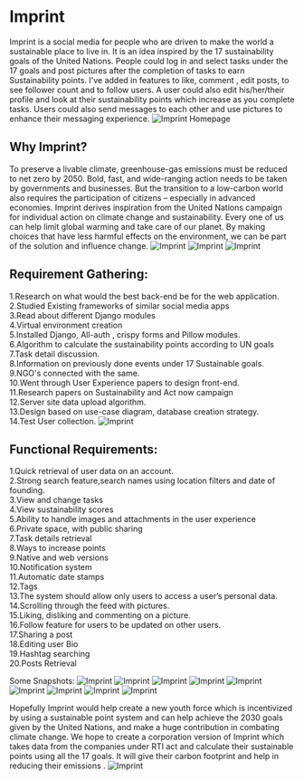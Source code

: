 # Imprint
Imprint is a social media for people who are driven to make the world a sustainable place to live in. It is an idea inspired by the 17 sustainability goals of the United Nations. People could log in and select tasks under the 17 goals and post pictures after the completion of tasks to earn Sustainability points. I've added in features to like, comment , edit posts, to see follower count and to follow users. A user could also edit his/her/their profile and look at their sustainability points which increase as you complete tasks. Users could also send messages to each other and use pictures to enhance their messaging experience.
![Imprint Homepage](https://github.com/unnzzz/Imprint/blob/main/PICTURES/18.png?raw=true)
## Why Imprint? 
To preserve a livable climate, greenhouse-gas emissions must be reduced to net zero by 2050. Bold, fast, and wide-ranging action needs to be taken by governments and businesses. But the transition to a low-carbon world also requires the participation of citizens – especially in advanced economies.
Imprint derives inspiration from the United Nations campaign for individual action on climate change and sustainability.
Every one of us can help limit global warming and take care of our planet. By making choices that have less harmful effects on the environment, we can be part of the solution and influence change.
![Imprint](https://github.com/unnzzz/Imprint/blob/main/PICTURES/7.png?raw=true)
![Imprint](https://github.com/unnzzz/Imprint/blob/main/PICTURES/8.png?raw=true)
![Imprint](https://github.com/unnzzz/Imprint/blob/main/PICTURES/9.png?raw=true)

## Requirement Gathering: 
1.Research on what would the best back-end be for the web application. \
2.Studied Existing frameworks of similar social media apps\
3.Read about different Django modules\
4.Virtual environment creation\
5.Installed Django, All-auth , crispy forms and Pillow modules.\
6.Algorithm to calculate the sustainability points according to UN goals\
7.Task detail discussion.\
8.Information on previously done events under 17 Sustainable goals.\
9.NGO's connected with the same.\
10.Went through User Experience papers to design front-end.\
11.Research papers on Sustainability and Act now campaign\
12.Server site data upload algorithm.\
13.Design based on use-case diagram, database creation strategy.\
14.Test User collection.
![Imprint](https://github.com/unnzzz/Imprint/blob/main/PICTURES/10.png?raw=true)
## Functional Requirements:
1.Quick retrieval of user data on an account.\
2.Strong search feature,search names using location filters and date of founding. \
3.View and change tasks\
4.View sustainability scores\
5.Ability to handle images and attachments in the user experience\
6.Private space, with public sharing\
7.Task details retrieval \
8.Ways to increase points\
9.Native and web versions\
10.Notification system\
11.Automatic date stamps\
12.Tags\
13.The system should allow only users to access a user’s personal data.\
14.Scrolling through the feed with pictures.\
15.Liking, disliking and commenting on a picture.\
16.Follow feature for users to be updated on other users.\
17.Sharing a post\
18.Editing user Bio\
19.Hashtag searching\
20.Posts Retrieval


Some Snapshots:
![Imprint](https://github.com/unnzzz/Imprint/blob/main/PICTURES/15.png?raw=true)
![Imprint](https://github.com/unnzzz/Imprint/blob/main/PICTURES/19.png?raw=true)
![Imprint](https://github.com/unnzzz/Imprint/blob/main/PICTURES/20.png?raw=true)
![Imprint](https://github.com/unnzzz/Imprint/blob/main/PICTURES/21.png?raw=true)
![Imprint](https://github.com/unnzzz/Imprint/blob/main/PICTURES/22.png?raw=true)
![Imprint](https://github.com/unnzzz/Imprint/blob/main/PICTURES/23.png?raw=true)
![Imprint](https://github.com/unnzzz/Imprint/blob/main/PICTURES/24.png?raw=true)
![Imprint](https://github.com/unnzzz/Imprint/blob/main/PICTURES/25.png?raw=true)
![Imprint](https://github.com/unnzzz/Imprint/blob/main/PICTURES/26.png?raw=true)

Hopefully Imprint would help create a new youth force which is incentivized by using a sustainable point system and can help achieve the 2030 goals given by the United Nations, and make a huge contribution in combating climate change. 
We hope to create a corporation version of Imprint which takes data from the companies under RTI act and calculate their sustainable points using all the 17 goals. It will give their carbon footprint and help in reducing their emissions .
![Imprint](https://github.com/unnzzz/Imprint/blob/main/PICTURES/28.png?raw=true)
